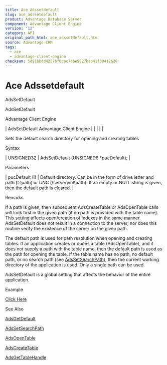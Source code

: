 ```yaml
---
title: Ace Adssetdefault
slug: ace_adssetdefault
product: Advantage Database Server
component: Advantage Client Engine
version: "12"
category: API
original_path_html: ace_adssetdefault.htm
source: Advantage CHM
tags:
  - ace
  - advantage-client-engine
checksum: 5d91bbdd4257bf0cac74be5527bab41f30412628
---
```


# Ace Adssetdefault

AdsSetDefault

AdsSetDefault

Advantage Client Engine

| AdsSetDefault  Advantage Client Engine |  |  |  |  |

Sets the default search directory for opening and creating tables

Syntax

| UNSIGNED32 | AdsSetDefault (UNSIGNED8 \*pucDefault); |

Parameters

| pucDefault (I) | Default directory. Can be in the form of drive letter and path (f:\path) or UNC (\\server\vol\path). If an empty or NULL string is given, then the default path is cleared. |

Remarks

If a path is given, then subsequent AdsCreateTable or AdsOpenTable calls will look first in the given path (if no path is provided with the table name). This setting affects open/creation of indexes in the same manner. AdsSetDefault does not result in a connection to the server, nor does this routine verify the existence of the server on the given path.

The default path is used for path resolution when opening and creating tables. If an application creates or opens a table (AdsOpenTable), and it does not supply a path with the table name, then the default path is used as the path for opening the table. If the table name has no path, no default path, or no search path (see [AdsSetSearchPath](ace_adssetsearchpath.md)), then the current working directory of the application is used. Only a single path can be used.

AdsSetDefault is a global setting that affects the behavior of the entire application.

Example

[Click Here](ace_examples.md#adssetdefaultexample)

See Also

[AdsGetDefault](ace_adsgetdefault.md)

[AdsSetSearchPath](ace_adssetsearchpath.md)

[AdsOpenTable](ace_adsopentable.md)

[AdsCreateTable](ace_adscreatetable.md)

[AdsGetTableHandle](ace_adsgettablehandle.md)
